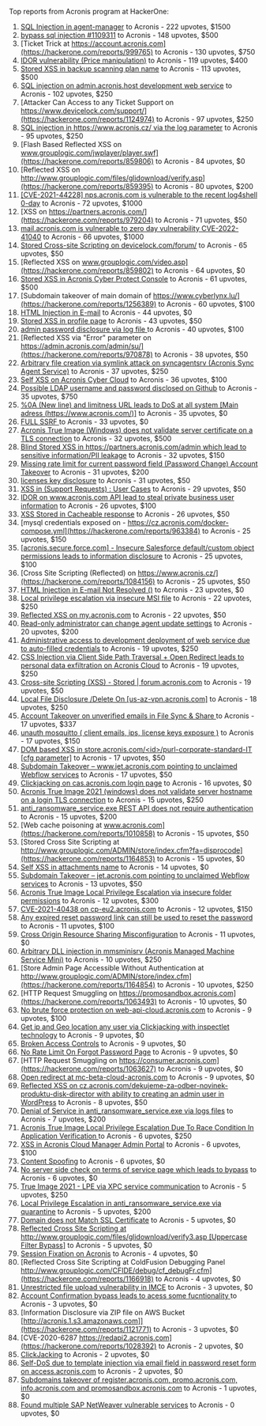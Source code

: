 Top reports from Acronis program at HackerOne:

1. [SQL Injection in agent-manager](https://hackerone.com/reports/962889) to Acronis - 222 upvotes, $1500
2. [bypass sql injection #1109311](https://hackerone.com/reports/1224660) to Acronis - 148 upvotes, $500
3. [Ticket Trick at https://account.acronis.com](https://hackerone.com/reports/999765) to Acronis - 130 upvotes, $750
4. [IDOR vulnerability (Price manipulation)](https://hackerone.com/reports/1403176) to Acronis - 119 upvotes, $400
5. [Stored XSS in backup scanning plan name](https://hackerone.com/reports/961046) to Acronis - 113 upvotes, $500
6. [SQL injection on admin.acronis.host development web service](https://hackerone.com/reports/923020) to Acronis - 102 upvotes, $250
7. [Attacker Can Access to any Ticket Support on https://www.devicelock.com/support/](https://hackerone.com/reports/1124974) to Acronis - 97 upvotes, $250
8. [SQL injection in  https://www.acronis.cz/ via the log parameter](https://hackerone.com/reports/1109311) to Acronis - 95 upvotes, $250
9. [Flash Based Reflected XSS on www.grouplogic.com/jwplayer/player.swf](https://hackerone.com/reports/859806) to Acronis - 84 upvotes, $0
10. [Reflected XSS on http://www.grouplogic.com/files/glidownload/verify.asp](https://hackerone.com/reports/859395) to Acronis - 80 upvotes, $200
11. [[CVE-2021-44228] nps.acronis.com is vulnerable to the recent log4shell 0-day](https://hackerone.com/reports/1425474) to Acronis - 72 upvotes, $1000
12. [XSS on https://partners.acronis.com/](https://hackerone.com/reports/979204) to Acronis - 71 upvotes, $50
13. [ mail.acronis.com is vulnerable to zero day vulnerability CVE-2022-41040](https://hackerone.com/reports/1719719) to Acronis - 66 upvotes, $1000
14. [Stored Cross-site Scripting on devicelock.com/forum/](https://hackerone.com/reports/1122513) to Acronis - 65 upvotes, $50
15. [Reflected XSS on www.grouplogic.com/video.asp](https://hackerone.com/reports/859802) to Acronis - 64 upvotes, $0
16. [Stored XSS in Acronis Cyber Protect Console](https://hackerone.com/reports/1064095) to Acronis - 61 upvotes, $500
17. [Subdomain takeover of main domain of https://www.cyberlynx.lu/](https://hackerone.com/reports/1256389) to Acronis - 60 upvotes, $100
18. [HTML Injection in E-mail](https://hackerone.com/reports/1536899) to Acronis - 44 upvotes, $0
19. [Stored XSS in profile page](https://hackerone.com/reports/1084183) to Acronis - 43 upvotes, $50
20. [admin password disclosure via log file ](https://hackerone.com/reports/1121972) to Acronis - 40 upvotes, $100
21. [Reflected XSS via "Error" parameter on https://admin.acronis.com/admin/su/](https://hackerone.com/reports/970878) to Acronis - 38 upvotes, $50
22. [Arbitrary file creation via symlink attack on syncagentsrv (Acronis Sync Agent Service)](https://hackerone.com/reports/945122) to Acronis - 37 upvotes, $250
23. [Self XSS on Acronis Cyber Cloud](https://hackerone.com/reports/957229) to Acronis - 36 upvotes, $100
24. [Possible LDAP username and password disclosed on Github](https://hackerone.com/reports/1004412) to Acronis - 35 upvotes, $750
25. [%0A (New line) and limitness URL leads to DoS at all system [Main adress (https://www.acronis.com/)]](https://hackerone.com/reports/1382448) to Acronis - 35 upvotes, $0
26. [FULL SSRF ](https://hackerone.com/reports/1241149) to Acronis - 33 upvotes, $0
27. [Acronis True Image  (Windows) does not validate server certificate on a TLS connection](https://hackerone.com/reports/1056144) to Acronis - 32 upvotes, $500
28. [Blind Stored XSS in https://partners.acronis.com/admin which lead to sensitive information/PII leakage](https://hackerone.com/reports/1028820) to Acronis - 32 upvotes, $150
29. [Missing rate limit for current password field (Password Change) Account Takeover](https://hackerone.com/reports/827484) to Acronis - 31 upvotes, $200
30. [licenses key disclosure](https://hackerone.com/reports/1079630) to Acronis - 31 upvotes, $50
31. [XSS in (Support Requests) : User Cases](https://hackerone.com/reports/961226) to Acronis - 29 upvotes, $50
32. [IDOR on www.acronis.com API lead to steal private business user information](https://hackerone.com/reports/1182465) to Acronis - 26 upvotes, $100
33. [XSS Stored in Cacheable  response](https://hackerone.com/reports/1011093) to Acronis - 26 upvotes, $50
34. [mysql credentials exposed on - https://cz.acronis.com/docker-compose.yml](https://hackerone.com/reports/963384) to Acronis - 25 upvotes, $150
35. [[acronis.secure.force.com] - Insecure Salesforce default/custom object permissions leads to information disclosure](https://hackerone.com/reports/1023572) to Acronis - 25 upvotes, $100
36. [Cross Site Scripting (Reflected) on https://www.acronis.cz/](https://hackerone.com/reports/1084156) to Acronis - 25 upvotes, $50
37. [HTML Injection in E-mail Not Resolved ()](https://hackerone.com/reports/1600720) to Acronis - 23 upvotes, $0
38. [Local privilege escalation via insecure MSI file](https://hackerone.com/reports/1071832) to Acronis - 22 upvotes, $250
39. [Reflected XSS on my.acronis.com](https://hackerone.com/reports/1168962) to Acronis - 22 upvotes, $50
40. [Read-only administrator can change agent update settings](https://hackerone.com/reports/1538004) to Acronis - 20 upvotes, $200
41. [Administrative access to development deployment of web service due to auto-filled credentials](https://hackerone.com/reports/923022) to Acronis - 19 upvotes, $250
42. [CSS Injection via Client Side Path Traversal + Open Redirect leads to personal data exfiltration on Acronis Cloud](https://hackerone.com/reports/1245165) to Acronis - 19 upvotes, $250
43. [Cross-site Scripting (XSS) - Stored | forum.acronis.com](https://hackerone.com/reports/1161241) to Acronis - 19 upvotes, $50
44. [Local File Disclosure /Delete On [us-az-vpn.acronis.com]](https://hackerone.com/reports/924407) to Acronis - 18 upvotes, $250
45. [ Account Takeover on unverified emails in File Sync & Share ](https://hackerone.com/reports/906790) to Acronis - 17 upvotes, $337
46. [unauth mosquitto ( client emails, ips, license keys exposure )](https://hackerone.com/reports/1578574) to Acronis - 17 upvotes, $150
47. [DOM based XSS in store.acronis.com/\<id\>/purl-corporate-standard-IT [cfg parameter]](https://hackerone.com/reports/968690) to Acronis - 17 upvotes, $50
48. [Subdomain Takeover – www.jet.acronis.com pointing to unclaimed Webflow services](https://hackerone.com/reports/953719) to Acronis - 17 upvotes, $50
49. [Clickjacking on cas.acronis.com login page](https://hackerone.com/reports/971234) to Acronis - 16 upvotes, $0
50. [Acronis True Image 2021 (windows) does not validate server hostname on a login TLS connection](https://hackerone.com/reports/1070533) to Acronis - 15 upvotes, $250
51. [anti_ransomware_service.exe REST API does not require authentication](https://hackerone.com/reports/858608) to Acronis - 15 upvotes, $200
52. [Web cache poisoning at www.acronis.com](https://hackerone.com/reports/1010858) to Acronis - 15 upvotes, $50
53. [Stored Cross Site Scripting at http://www.grouplogic.com/ADMIN/store/index.cfm?fa=disprocode](https://hackerone.com/reports/1164853) to Acronis - 15 upvotes, $0
54. [Self XSS in attachments name](https://hackerone.com/reports/1536901) to Acronis - 14 upvotes, $0
55. [Subdomain Takeover – jet.acronis.com pointing to unclaimed Webflow services](https://hackerone.com/reports/952166) to Acronis - 13 upvotes, $50
56. [Acronis True Image Local Privilege Escalation via insecure folder permissions](https://hackerone.com/reports/908162) to Acronis - 12 upvotes, $300
57. [CVE-2021-40438 on cp-eu2.acronis.com](https://hackerone.com/reports/1370731) to Acronis - 12 upvotes, $150
58. [Any expired reset password link can still be used to reset the password](https://hackerone.com/reports/1615790) to Acronis - 11 upvotes, $100
59. [Cross Origin Resource Sharing Misconfiguration](https://hackerone.com/reports/958459) to Acronis - 11 upvotes, $0
60. [Arbitrary DLL injection in mmsminisrv (Acronis Managed Machine Service Mini)](https://hackerone.com/reports/944735) to Acronis - 10 upvotes, $250
61. [Store Admin Page Accessible Without Authentication at http://www.grouplogic.com/ADMIN/store/index.cfm](https://hackerone.com/reports/1164854) to Acronis - 10 upvotes, $250
62. [HTTP Request Smuggling on https://promosandbox.acronis.com](https://hackerone.com/reports/1063493) to Acronis - 10 upvotes, $0
63. [No brute force protection on web-api-cloud.acronis.com](https://hackerone.com/reports/972045) to Acronis - 9 upvotes, $100
64. [Get ip and Geo location any user via Clickjacking with inspectlet technology](https://hackerone.com/reports/998555) to Acronis - 9 upvotes, $0
65. [Broken Access Controls](https://hackerone.com/reports/833735) to Acronis - 9 upvotes, $0
66. [No Rate Limit On Forgot Password Page](https://hackerone.com/reports/1245529) to Acronis - 9 upvotes, $0
67. [HTTP Request Smuggling on https://consumer.acronis.com](https://hackerone.com/reports/1063627) to Acronis - 9 upvotes, $0
68. [Open redirect at mc-beta-cloud-acronis.com](https://hackerone.com/reports/846389) to Acronis - 9 upvotes, $0
69. [Reflected XSS on cz.acronis.com/dekujeme-za-odber-novinek-produktu-disk-director with ability to creating an admin user in WordPress](https://hackerone.com/reports/935503) to Acronis - 8 upvotes, $50
70. [Denial of Service in anti_ransomware_service.exe via logs files](https://hackerone.com/reports/858603) to Acronis - 7 upvotes, $200
71. [Acronis True Image Local Privilege Escalation Due To Race Condition In Application Verification ](https://hackerone.com/reports/1251464) to Acronis - 6 upvotes, $250
72. [XSS in Acronis Cloud Manager Admin Portal](https://hackerone.com/reports/1388788) to Acronis - 6 upvotes, $100
73. [Content Spoofing](https://hackerone.com/reports/841630) to Acronis - 6 upvotes, $0
74. [No server side check on terms of service page which leads to bypass](https://hackerone.com/reports/1338256) to Acronis - 6 upvotes, $0
75. [True Image 2021 - LPE via XPC service communication](https://hackerone.com/reports/966494) to Acronis - 5 upvotes, $250
76. [Local Privilege Escalation in anti_ransomware_service.exe via quarantine](https://hackerone.com/reports/858598) to Acronis - 5 upvotes, $200
77. [Domain does not Match SSL Certificate](https://hackerone.com/reports/1341142) to Acronis - 5 upvotes, $0
78. [Reflected Cross Site Scripting at http://www.grouplogic.com/files/glidownload/verify3.asp [Uppercase Filter Bypass]](https://hackerone.com/reports/1167034) to Acronis - 5 upvotes, $0
79. [Session Fixation on Acronis](https://hackerone.com/reports/1486341) to Acronis - 4 upvotes, $0
80. [Reflected Cross Site Scripting at  ColdFusion Debugging Panel  http://www.grouplogic.com/CFIDE/debug/cf_debugFr.cfm](https://hackerone.com/reports/1166918) to Acronis - 4 upvotes, $0
81. [Unrestricted file upload vulnerability in IMCE](https://hackerone.com/reports/1121317) to Acronis - 3 upvotes, $0
82. [Account Confirmation bypass leads to acess some fucntionality ](https://hackerone.com/reports/1121132) to Acronis - 3 upvotes, $0
83. [Information Disclosure via ZIP file on AWS Bucket [http://acronis.1.s3.amazonaws.com]](https://hackerone.com/reports/1121771) to Acronis - 3 upvotes, $0
84. [CVE-2020-6287  https://redapi2.acronis.com](https://hackerone.com/reports/1028392) to Acronis - 2 upvotes, $0
85. [ClickJacking](https://hackerone.com/reports/947690) to Acronis - 2 upvotes, $0
86. [Self-DoS due to template injection via email field in password reset form on access.acronis.com](https://hackerone.com/reports/1265344) to Acronis - 2 upvotes, $0
87. [Subdomains takeover of  register.acronis.com, promo.acronis.com, info.acronis.com and promosandbox.acronis.com](https://hackerone.com/reports/1018790) to Acronis - 1 upvotes, $0
88. [Found multiple SAP NetWeaver vulnerable services](https://hackerone.com/reports/1103212) to Acronis - 0 upvotes, $0
